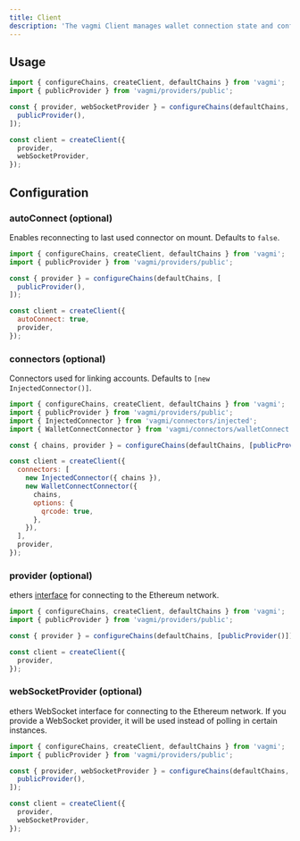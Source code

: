 ```yaml
---
title: Client
description: 'The vagmi Client manages wallet connection state and configuration, such as: auto-connection, connectors, and ethers providers.'
---
```


## Usage

```js
import { configureChains, createClient, defaultChains } from 'vagmi';
import { publicProvider } from 'vagmi/providers/public';

const { provider, webSocketProvider } = configureChains(defaultChains, [
  publicProvider(),
]);

const client = createClient({
  provider,
  webSocketProvider,
});
```

## Configuration

### autoConnect (optional)

Enables reconnecting to last used connector on mount. Defaults to `false`.

```js
import { configureChains, createClient, defaultChains } from 'vagmi';
import { publicProvider } from 'vagmi/providers/public';

const { provider } = configureChains(defaultChains, [
  publicProvider(),
]);

const client = createClient({
  autoConnect: true,
  provider,
});
```

### connectors (optional)

Connectors used for linking accounts. Defaults to `[new InjectedConnector()]`.

```js
import { configureChains, createClient, defaultChains } from 'vagmi';
import { publicProvider } from 'vagmi/providers/public';
import { InjectedConnector } from 'vagmi/connectors/injected';
import { WalletConnectConnector } from 'vagmi/connectors/walletConnect';

const { chains, provider } = configureChains(defaultChains, [publicProvider()]);

const client = createClient({
  connectors: [
    new InjectedConnector({ chains }),
    new WalletConnectConnector({
      chains,
      options: {
        qrcode: true,
      },
    }),
  ],
  provider,
});
```

### provider (optional)

ethers [interface](https://docs.ethers.io/v5/api/providers/) for connecting to the Ethereum network.

```js
import { configureChains, createClient, defaultChains } from 'vagmi';
import { publicProvider } from 'vagmi/providers/public';

const { provider } = configureChains(defaultChains, [publicProvider()]);

const client = createClient({
  provider,
});
```

### webSocketProvider (optional)

ethers WebSocket interface for connecting to the Ethereum network. If you provide a WebSocket provider, it will be used instead of polling in certain instances.

```js
import { configureChains, createClient, defaultChains } from 'vagmi';
import { publicProvider } from 'vagmi/providers/public';

const { provider, webSocketProvider } = configureChains(defaultChains, [
  publicProvider(),
]);

const client = createClient({
  provider,
  webSocketProvider,
});
```
